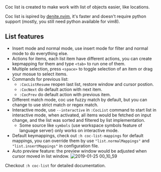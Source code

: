 Coc list is created to make work with list of objects easier, like locations.

Coc list is ispired by [denite.nvim](https://github.com/Shougo/denite.nvim), it's faster and doesn't require python support (mostly, you still need python available for vim8).

## List features

- Insert mode and normal mode, use insert mode for filter and normal mode to do everything else.
- Actions for items, each list item have different actions, you can create kepmapping for them and type `<tab>` to run one of them.
- Multiple selection, press `<space>` to toggle selection of an item or drag your mosue to select items.
- Commands for previous list:
   - `:CocListResume` reopen last list, restore window and cursor postion.
   - `:CocNext` do default action with next item.
   - `:CocPrev` do default action with previous item.
- Different match mode, coc use fuzzy match by default, but you can change to use strict match or regex match.
- Interactive mode, use `--interactive` in `:CocList` command to start list in interactive mode, when activated, all items would be fetched on input change, and the list was sorted and filtered by list implementation. 
  - Some source like `symbols` (use workspace symbols feature of language server) only works on interactive mode.
- Default keymappings, check out `:h coc-list-mappings` for default mappings, you can override them by use `"list.normalMappings"` and `"list.insertMappings"` in configuration file.
- Auto preview feature: the preview window would be adjusted when cursor moved in list window.
    ![2019-01-25 00_10_59](https://user-images.githubusercontent.com/251450/51693855-af22db80-203a-11e9-9bfe-a62cc49df23f.gif)



Checkout `:h coc-list` for detailed documentation.